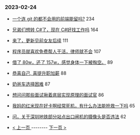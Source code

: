 ### 2023-02-24 
- [一个连 git 的都不会用的前端能留吗?](https://www.v2ex.com/t/918735) 234
- [兄弟们想转 C#了，现在 C#好找工作吗](https://www.v2ex.com/t/918657) 164
- [来了，更新见前女友后续](https://www.v2ex.com/t/918861) 111
- [程序员就喜欢免费帮人干活，律师就不会](https://www.v2ex.com/t/918686) 107
- [借了 80w，还了 157w，感觉身体一下被掏空。](https://www.v2ex.com/t/918767) 89
- [恭喜自己, 喜提升职加薪](https://www.v2ex.com/t/918911) 88
- [奶爸车选择困难](https://www.v2ex.com/t/918728) 87
- [想问问那些面试揪着底层实现原理的面试官](https://www.v2ex.com/t/918788) 86
- [我妈的红米现在好卡啊经常死机，有什么办法能抢救一下吗](https://www.v2ex.com/t/918760) 65
- [问，关于深圳地铁部分站点出口闸机的摄像头是否违法](https://www.v2ex.com/t/918831) 62 

- [ < 上一页 ](https://github.com/able8/v2ex-hot-record/blob/master/2023-02-23.md) -------- [ 下一页 > ](https://github.com/able8/v2ex-hot-record/blob/master/2023-02-25.md)